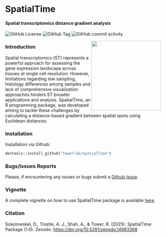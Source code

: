 # SpatialTime
#### Spatial transcriptomics distance gradient analysis

<!-- badges: start -->
![GitHub License](https://img.shields.io/github/license/towerlab/SpatialTime)
![GitHub Tag](https://img.shields.io/github/v/tag/towerlab/SpatialTime)
![GitHub commit activity](https://img.shields.io/github/commit-activity/w/towerlab/SpatialTime)
<!-- badges: stop -->

<img src="man/figures/logo.svg" align="right" width = "225" height="225" alt="" /> 

### Introduction
Spatial transcriptomics (ST) represents a powerful approach for assessing the gene expression landscape across tissues at single cell resolution. However, limitations regarding low sampling, histology differences among samples and lack of comprehensive visualization approaches hinders ST broader applications and analysis. SpatialTime, an R programming package, was developed aiming to tackle these challenges by calculating a distance-based gradient between spatial spots using Euclidean distances. 

### Installation 

Installation via Github:
```sh
devtools::install_github("towerlab/SpatialTime")
```
### Bugs/Issues Reports
Please, if encountering any issues or bugs submit a [Github Issue](https://github.com/towerlab/SpatialTime/issues).


### Vignette 
A complete vignette on how to use SpatialTime package is available [here](https://towerlab.github.io/SpatialTime/).

### Citation
Sokolowskei, D., Trostle, A. J., Shah, A., & Tower, R. (2025). SpatialTime Package (1.0). Zenodo. https://doi.org/10.5281/zenodo.14983368
